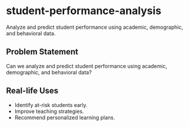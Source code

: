 # student-performance-analysis
Analyze and predict student performance using academic, demographic, and behavioral data.

## Problem Statement 
Can we analyze and predict student performance using academic, demographic, and behavioral data?

## Real-life Uses 
- Identify at-risk students early.
- Improve teaching strategies. 
- Recommend personalized learning plans.
